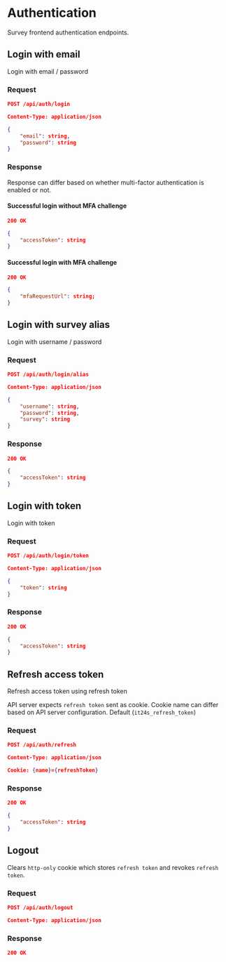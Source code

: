 # Authentication

Survey frontend authentication endpoints.

## Login with email

Login with email / password

### Request

```json
POST /api/auth/login

Content-Type: application/json

{
    "email": string,
    "password": string
}
```

### Response

Response can differ based on whether multi-factor authentication is enabled or not.

#### Successful login without MFA challenge

```json
200 OK

{
    "accessToken": string
}
```

#### Successful login with MFA challenge

```json
200 OK

{
    "mfaRequestUrl": string;
}
```

## Login with survey alias

Login with username / password

### Request

```json
POST /api/auth/login/alias

Content-Type: application/json

{
    "username": string,
    "password": string,
    "survey": string
}
```

### Response

```json
200 OK

{
    "accessToken": string
}
```

## Login with token

Login with token

### Request

```json
POST /api/auth/login/token

Content-Type: application/json

{
    "token": string
}
```

### Response

```json
200 OK

{
    "accessToken": string
}
```

## Refresh access token

Refresh access token using refresh token

API server expects `refresh token` sent as cookie. Cookie name can differ based on API server configuration. Default (`it24s_refresh_token`)

### Request

```json
POST /api/auth/refresh

Content-Type: application/json

Cookie: {name}={refreshToken}
```

### Response

```json
200 OK

{
    "accessToken": string
}
```

## Logout

Clears `http-only` cookie which stores `refresh token` and revokes `refresh token`.

### Request

```json
POST /api/auth/logout

Content-Type: application/json
```

### Response

```json
200 OK
```

